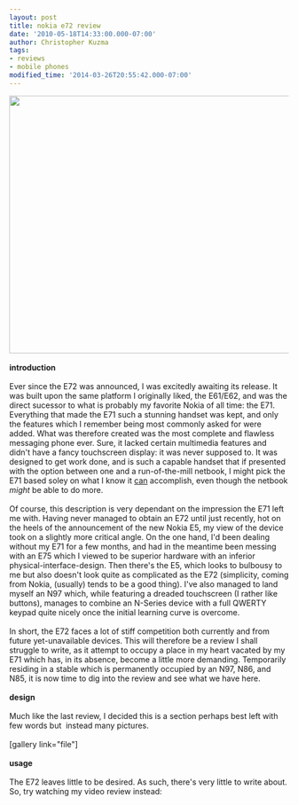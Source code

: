 ```yaml
---
layout: post
title: nokia e72 review
date: '2010-05-18T14:33:00.000-07:00'
author: Christopher Kuzma
tags:
- reviews
- mobile phones
modified_time: '2014-03-26T20:55:42.000-07:00'
---
```


<strong><a href="http://meinfruhstuck.files.wordpress.com/2010/05/dsc_0022.jpg"><img class="alignnone size-full wp-image-325" title="DSC_0022" src="http://meinfruhstuck.files.wordpress.com/2010/05/dsc_0022.jpg" alt="" width="700" height="465" /></a></strong><br/><br/><strong>introduction</strong><br/><br/>Ever since the E72 was announced, I was excitedly awaiting its release. It was built upon the same platform I originally liked, the E61/E62, and was the direct sucessor to what is probably my favorite Nokia of all time: the E71. Everything that made the E71 such a stunning handset was kept, and only the features which I remember being most commonly asked for were added. What was therefore created was the most complete and flawless messaging phone ever. Sure, it lacked certain multimedia features and didn't have a fancy touchscreen display: it was never supposed to. It was designed to get work done, and is such a capable handset that if presented with the option between one and a run-of-the-mill netbook, I might pick the E71 based soley on what I know it <span style="text-decoration:underline;">can</span> accomplish, even though the netbook <em>might</em> be able to do more.<a name='more'></a><br/><br/>Of course, this description is very dependant on the impression the E71 left me with. Having never managed to obtain an E72 until just recently, hot on the heels of the announcement of the new Nokia E5, my view of the device took on a slightly more critical angle. On the one hand, I'd been dealing without my E71 for a few months, and had in the meantime been messing with an E75 which I viewed to be superior hardware with an inferior physical-interface-design. Then there's the E5, which looks to bulbousy to me but also doesn't look quite as complicated as the E72 (simplicity, coming from Nokia, (usually) tends to be a good thing). I've also managed to land myself an N97 which, while featuring a dreaded touchscreen (I rather like buttons), manages to combine an N-Series device with a full QWERTY keypad quite nicely once the initial learning curve is overcome.<br/><br/>In short, the E72 faces a lot of stiff competition both currently and from future yet-unavailable devices. This will therefore be a review I shall struggle to write, as it attempt to occupy a place in my heart vacated by my E71 which has, in its absence, become a little more demanding. Temporarily residing in a stable which is permanently occupied by an N97, N86, and N85, it is now time to dig into the review and see what we have here.<!--more--><br/><br/><strong>design</strong><br/><br/>Much like the last review, I decided this is a section perhaps best left with few words but  instead many pictures.<br/><br/>[gallery link="file"]<br/><br/><strong>usage</strong><br/><br/>The E72 leaves little to be desired. As such, there's very little to write about. So, try watching my video review instead:<br/><object height="350" width="425"><br/>      <param name="movie" value="http://www.youtube.com/v/3ItdyjGnoQM&amp;hl=en_US&amp;fs=1&amp;rel=0&amp;color1=0x3a3a3a&amp;color2=0x999999"><br/>      <param name="wmode" value="transparent"><br/>      <embed src="http://www.youtube.com/v/3ItdyjGnoQM&amp;hl=en_US&amp;fs=1&amp;rel=0&amp;color1=0x3a3a3a&amp;color2=0x999999;rel=0" type="application/x-shockwave-flash" wmode="transparent" height="350" width="425"><br/>      </object>
